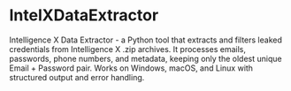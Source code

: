 # IntelXDataExtractor
Intelligence X Data Extractor - a Python tool that extracts and filters leaked credentials from Intelligence X .zip archives. It processes emails, passwords, phone numbers, and metadata, keeping only the oldest unique Email + Password pair. Works on Windows, macOS, and Linux with structured output and error handling.
